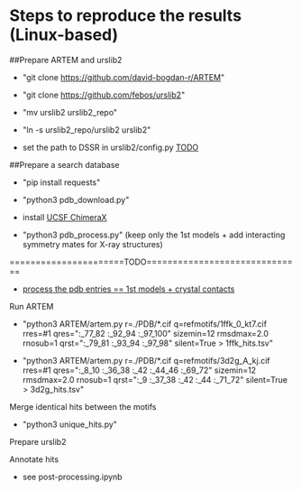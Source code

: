 
# Steps to reproduce the results (Linux-based)

##Prepare ARTEM and urslib2

 - "git clone https://github.com/david-bogdan-r/ARTEM"
 
 - "git clone https://github.com/febos/urslib2"
 
 - "mv urslib2 urslib2_repo"
 
 - "ln -s urslib2_repo/urslib2 urslib2"
 
 - set the path to DSSR in urslib2/config.py [TODO]()

##Prepare a search database

 - "pip install requests"
 
 - "python3 pdb_download.py" 
 
 - install [UCSF ChimeraX](https://www.cgl.ucsf.edu/chimerax/)
 
 - "python3 pdb_process.py" (keep only the 1st models + add interacting symmetry mates for X-ray structures)
 
======================TODO==============================
 

 - [process the pdb entries == 1st models + crystal contacts]()
 
Run ARTEM

 - "python3 ARTEM/artem.py r=./PDB/*.cif q=refmotifs/1ffk_0_kt7.cif rres=#1 qres=":_77_82 :_92_94 :_97_100" sizemin=12 rmsdmax=2.0 rnosub=1 qrst=":_79_81 :_93_94 :_97_98" silent=True > 1ffk_hits.tsv"
 
 - "python3 ARTEM/artem.py r=./PDB/*.cif q=refmotifs/3d2g_A_kj.cif rres=#1 qres=":_8_10 :_36_38 :_42 :_44_46 :_69_72" sizemin=12 rmsdmax=2.0 rnosub=1 qrst=":_9 :_37_38 :_42 :_44 :_71_72" silent=True > 3d2g_hits.tsv"

Merge identical hits between the motifs

 - "python3 unique_hits.py"
 
Prepare urslib2
 


Annotate hits

 - see post-processing.ipynb
